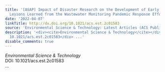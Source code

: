 ```yaml
---
title: '[ASAP] Impact of Disaster Research on the Development of Early Career Researchers:
  Lessons Learned from the Wastewater Monitoring Pandemic Response Efforts'
date: '2022-04-07'
linkTitle: http://dx.doi.org/10.1021/acs.est.2c01583
source: 'Environmental Science & Technology: Latest Articles (ACS Publications)'
description: '<div><cite>Environmental Science & Technology</cite></div><div>DOI:
  10.1021/acs.est.2c01583</div> ...'
disable_comments: true
---
```

<div><cite>Environmental Science & Technology</cite></div><div>DOI: 10.1021/acs.est.2c01583</div> ...